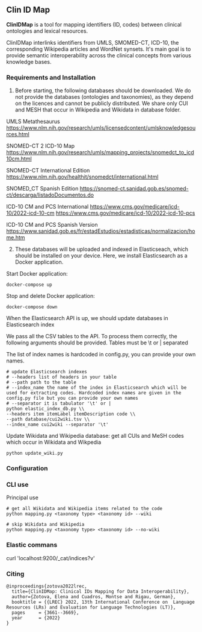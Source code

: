 ## Clin ID Map

**ClinIDMap**  is a tool for mapping identifiers (ID, codes) between clinical ontologies and lexical resources.

ClinIDMap interlinks identifiers from UMLS, SMOMED-CT, ICD-10, the corresponding Wikipedia articles and WordNet synsets. It's main goal is to provide semantic interoperability across the clinical concepts from various knowledge bases. 

### Requirements and Installation 

1. Before starting, the following databases should be downloaded. We do not provide the databases (ontologies and taxonomies), as they depend on the licences and cannot be publicly distributed. We share only CUI and MESH that occur in Wikipedia and Wikidata in database folder.  

UMLS Metathesaurus https://www.nlm.nih.gov/research/umls/licensedcontent/umlsknowledgesources.html

SNOMED-CT 2 ICD-10 Map https://www.nlm.nih.gov/research/umls/mapping_projects/snomedct_to_icd10cm.html

SNOMED-CT International Edition https://www.nlm.nih.gov/healthit/snomedct/international.html 

SNOMED_CT Spanish Edition https://snomed-ct.sanidad.gob.es/snomed-ct/descarga/listadoDocumentos.do

ICD-10 CM and PCS International https://www.cms.gov/medicare/icd-10/2022-icd-10-cm https://www.cms.gov/medicare/icd-10/2022-icd-10-pcs

ICD-10 CM and PCS Spanish Version https://www.sanidad.gob.es/fr/estadEstudios/estadisticas/normalizacion/home.htm

2. These databases will be uploaded and indexed in Elasticseach, which should be installed on your device. Here, we install Elasticsearch as a Docker application.  

Start Docker application:

```shell script
docker-compose up
```

Stop and delete Docker application: 

```shell script
docker-compose down
```

When the Elasticsearch API is up, we should update databases in Elasticsearch index 

We pass all the CSV tables to the API. To process them correctly, the following arguments should be provided. 
Tables must be \t or | separated 

The list of index names is hardcoded in config.py, you can provide your own names.

```shell script
# update Elasticsearch indexes 
# --headers list of headers in your table 
# --path path to the table 
# --index_name the name of the index in Elasticsearch which will be used for extracting codes. Hardcoded index names are given in the config.py file but you can provide your own names 
# --separator it is tabulator '\t' or |  
python elastic_index_db.py \\
--headers item itemLabel itemDescription code \\
--path database/cui2wiki.tsv \\
--index_name cui2wiki --separator '\t'
```

Update Wikidata and Wikipedia database: get all CUIs and MeSH codes which occur in Wikidata and Wikpedia  

```shell script
python update_wiki.py 
```
### Configuration 


### CLI use 

Principal use 

```shell script
# get all Wikidata and Wikipedia items related to the code
python mapping.py <taxonomy type> <taxonomy id> --wiki 

# skip Wikidata and Wikipedia 
python mapping.py <taxonomy type> <taxonomy id> --no-wiki 
```

### Elastic commans 

curl 'localhost:9200/_cat/indices?v'


### Citing 

```
@inproceedings{zotova2022lrec,
  title={ClinIDMap: Clinical IDs Mapping for Data Interoperability},
  author={Zotova, Elena and Cuadros, Montse and Rigau, German},
  booktitle = {{LREC} 2022, 13th International Conference on  Language Resources (LRs) and Evaluation for Language Technologies (LT)},
  pages     = {3661--3669},
  year      = {2022}
}
```
